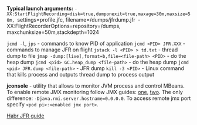 **Typical launch arguments:**
`-XX:StartFlightRecording=disk=true,dumponexit=true,maxage=30m,maxsize=50m,
`settings=profile.jfc, filename=/dumps/jfrdump.jfr`
`-XX:FlightRecorderOptions=repository=/dumps, maxchunksize=50m,stackdepth=1024

`jcmd -l`, `jps` - commands to know PID of application
`jcmd <PID> JFR.XXX` - commands to manage JFR on flight
`jstack -l <PID> > td.txt` - thread dump to file
`jmap -dump:[live],format=b,file=<file-path> <PID>` - do the heap dump
`jcmd <pid> GC.heap_dump <file-path>` - do the heap dump
`jcmd <pid> JFR.dump <file-path>` - JFR dump
`kill -3 <PID>` - Linux command that kills process and outputs thread dump to process output

**jconsole** - utility that allows to monitor JVM process and control MBeans. To enable remote JMX monitoring follow JMX guides: [one](https://iceburn.medium.com/how-to-expose-jmx-in-kubernetes-b1faad450451), [two](https://www.geeksforgeeks.org/how-to-enable-jmx-for-java-application-running-in-the-kubernetes-cluster/).
The only difference: `-Djava.rmi.server.hostname=0.0.0.0`. To access remote jmx port specify `<pod pi>:<enabled jmx port>`.

[Habr JFR guide](https://habr.com/ru/company/krista/blog/532632/)
